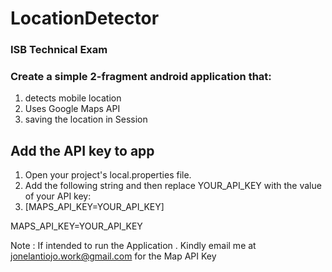 # LocationDetector

### ISB Technical Exam


### Create a simple 2-fragment android application that:

1. detects mobile location
2. Uses Google Maps API
3. saving the location in Session



## Add the API key to app

1. Open your project's local.properties file.
2. Add the following string and then replace YOUR_API_KEY with the value of your API key:
3. [MAPS_API_KEY=YOUR_API_KEY]

MAPS_API_KEY=YOUR_API_KEY 

Note : If intended to run the Application . Kindly email me at jonelantiojo.work@gmail.com for the Map API Key
